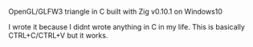 OpenGL/GLFW3 triangle in C built with Zig v0.10.1 on Windows10

I wrote it because I didnt wrote anything in C in my life.
This is basically CTRL+C/CTRL+V but it works.
